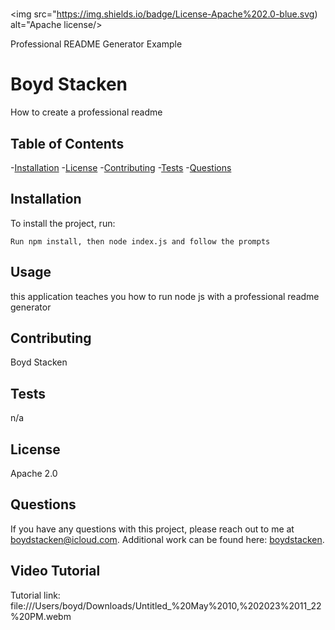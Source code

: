 # 
  <img src="https://img.shields.io/badge/License-Apache%202.0-blue.svg) alt="Apache license/> 

  Professional README Generator Example
  # Boyd Stacken

  How to create a professional readme
  
  ## Table of Contents

  -[Installation](#installation)
  -[License](#license)
  -[Contributing](#contributing)
  -[Tests](#tests)
  -[Questions](#questions)
  
  ## Installation

  
  To install the project, run:
  
  ```
  Run npm install, then node index.js and follow the prompts
  ```
  
  ## Usage
  
  this application teaches you how to run node js with a professional readme generator
  
  ## Contributing
  
  Boyd Stacken

  ## Tests

  n/a
  
  ## License
  
  Apache 2.0

  ## Questions

  If you have any questions with this project, please reach out to me at boydstacken@icloud.com. Additional work can be found here: [boydstacken](https://github.com/boydstacken). 

  ## Video Tutorial

  Tutorial link: file:///Users/boyd/Downloads/Untitled_%20May%2010,%202023%2011_22%20PM.webm
  


